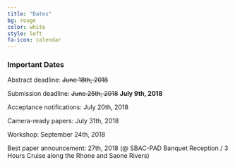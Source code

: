 ```yaml
---
title: "Dates"
bg: rouge
color: white
style: left
fa-icon: calendar
---
```


### Important Dates

Abstract deadline: <s>June 18th, 2018</s>

Submission deadline: <s>June 25th, 2018</s> **July 9th, 2018**

Acceptance notifications: July 20th, 2018

Camera-ready papers: July 31th, 2018

Workshop: September 24th, 2018

Best paper announcement: 27th, 2018 (@ SBAC-PAD Banquet Reception / 3 Hours Cruise along the Rhone and Saone Rivers)
